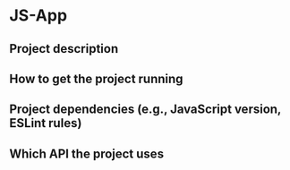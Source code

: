 # JS-App
 
## Project description

## How to get the project running

## Project dependencies (e.g., JavaScript version, ESLint rules)

## Which API the project uses
